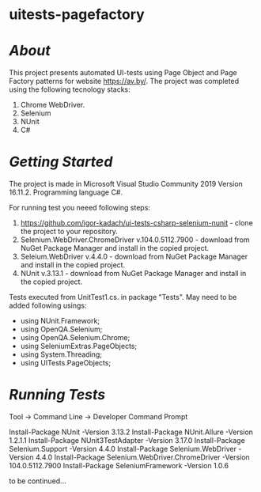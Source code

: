 # uitests-pagefactory

# ***About***

This project presents automated UI-tests using Page Object and Page Factory patterns for website https://av.by/. The project was completed using the following tecnology stacks:
  1. Chrome WebDriver.
  2. Selenium
  3. NUnit
  4. C#


# ***Getting Started***


The project is made in Microsoft Visual Studio Community 2019 Version 16.11.2.
Programming language C#.

For running test you neeed following steps:
1.  https://github.com/igor-kadach/ui-tests-csharp-selenium-nunit - сlone the project to your repository. 
2.  Selenium.WebDriver.ChromeDriver v.104.0.5112.7900 - download from NuGet Package Manager and install in the copied project.
3.  Seleium.WebDriver v.4.4.0 - download from NuGet Package Manager and install in the copied project.
4.  NUnit v.3.13.1 - download from NuGet Package Manager and install in the copied project.

Tests executed from UnitTest1.cs. in package "Tests".
May need to be added following usings:
* using NUnit.Framework;
* using OpenQA.Selenium;
* using OpenQA.Selenium.Chrome;
* using SeleniumExtras.PageObjects;
* using System.Threading;
* using UITests.PageObjects;


# ***Running Tests***

Tool → Command Line → Developer Command Prompt

Install-Package NUnit -Version 3.13.2
Install-Package NUnit.Allure -Version 1.2.1.1
Install-Package NUnit3TestAdapter -Version 3.17.0
Install-Package Selenium.Support -Version 4.4.0
Install-Package Selenium.WebDriver -Version 4.4.0
Install-Package Selenium.WebDriver.ChromeDriver -Version 104.0.5112.7900
Install-Package SeleniumFramework -Version 1.0.6




to be continued...
